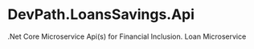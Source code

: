 # DevPath.LoansSavings.Api
.Net Core Microservice Api(s) for Financial Inclusion. Loan Microservice
